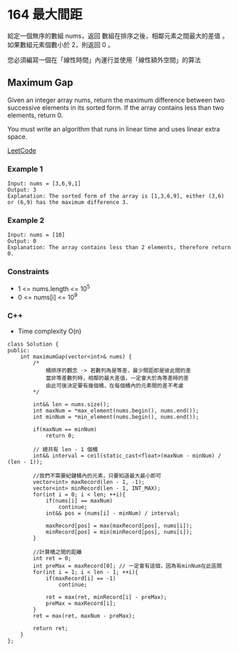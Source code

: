 # 164 最大間距

給定一個無序的數組 nums，返回 數組在排序之後，相鄰元素之間最大的差值 。如果數組元素個數小於 2，則返回 0 。

您必須編寫一個在「線性時間」內運行並使用「線性額外空間」的算法

## Maximum Gap

Given an integer array nums, return the maximum difference between two successive elements in its sorted form. If the array contains less than two elements, return 0.

You must write an algorithm that runs in linear time and uses linear extra space.

[LeetCode](https://leetcode-cn.com/problems/maximum-gap/)

### Example 1

```
Input: nums = [3,6,9,1]
Output: 3
Explanation: The sorted form of the array is [1,3,6,9], either (3,6) or (6,9) has the maximum difference 3.
```

### Example 2

```
Input: nums = [10]
Output: 0
Explanation: The array contains less than 2 elements, therefore return 0.
```

### Constraints

* 1 <= nums.length <= 10<sup>5</sup>
* 0 <= nums[i] <= 10<sup>9</sup>

### C++ 

* Time complexity O(n)

```
class Solution {
public:
    int maximumGap(vector<int>& nums) {
        /*
            桶排序的觀念 -> 若數列為是等差，最少間距即是彼此間的差
            當非等差數列時，相鄰的最大差值，一定會大於為等差時的差
            由此可後決定要有幾個桶，在每個桶內的元素間的差不考慮
        */

        int&& len = nums.size();
        int maxNum = *max_element(nums.begin(), nums.end());
        int minNum = *min_element(nums.begin(), nums.end());

        if(maxNum == minNum)
            return 0;

        // 總共有 len - 1 個桶
        int&& interval = ceil(static_cast<float>(maxNum - minNum) / (len - 1));
        
        //我們不需要紀鍵桶內的元素，只要知道最大最小即可
        vector<int> maxRecord(len - 1, -1);
        vector<int> minRecord(len - 1, INT_MAX);
        for(int i = 0; i < len; ++i){
            if(nums[i] == maxNum)
                continue;
            int&& pos = (nums[i] - minNum) / interval;

            maxRecord[pos] = max(maxRecord[pos], nums[i]);
            minRecord[pos] = min(minRecord[pos], nums[i]);
        }

        //計算桶之間的距離
        int ret = 0;
        int preMax = maxRecord[0]; // 一定會有這個，因為有minNum在此區間
        for(int i = 1; i < len - 1; ++i){
            if(maxRecord[i] == -1)
                continue;
            
            ret = max(ret, minRecord[i] - preMax);
            preMax = maxRecord[i];
        }
        ret = max(ret, maxNum - preMax);

        return ret;
    }
};
```
